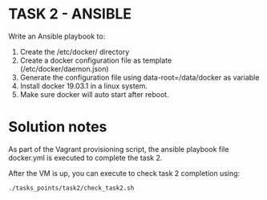 # TASK 2 - ANSIBLE

Write an Ansible playbook to:

1. Create the /etc/docker/ directory
2. Create a docker configuration file as template (/etc/docker/daemon.json)
3. Generate the configuration file using data-root=/data/docker as variable
4. Install docker 19.03.1 in a linux system.
5. Make sure docker will auto start after reboot.
  

# Solution notes

As part of the Vagrant provisioning script, the ansible playbook file docker.yml is executed to complete the task 2.

After the VM is up, you can execute to check task 2 completion using:

    ./tasks_points/task2/check_task2.sh